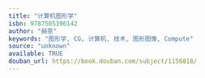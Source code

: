 ```yaml
---
title: "计算机图形学"
isbn: 9787505396142
author: "赫恩"
keywords: "图形学, CG, 计算机, 技术, 图形图像, Compute"
source: "unknown"
available: TRUE
douban_url: https://book.douban.com/subject/1156818/
---
```

